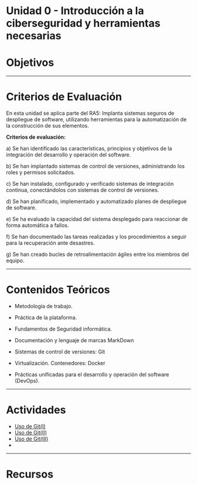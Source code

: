 # Unidad 0 - Introducción a la ciberseguridad y herramientas necesarias



# Objetivos


---
# Criterios de Evaluación

En esta unidad se aplica parte del RA5: Implanta sistemas seguros de despliegue de software, utilizando herramientas para la automatización de la construcción de sus elementos.


**Criterios de evaluación:**

a) Se han identificado las características, principios y objetivos de la integración del desarrollo y operación del software.

b)	Se han implantado sistemas de control de versiones, administrando los roles y permisos solicitados.

c)	Se han instalado, configurado y verificado sistemas de integración continua, conectándolos con sistemas de control de versiones.

d)	Se han planificado, implementado y automatizado planes de despliegue de software.

e)	Se ha evaluado la capacidad del sistema desplegado para reaccionar de forma automática a fallos.

f)	Se han documentado las tareas realizadas y los procedimientos a seguir para la recuperación ante desastres.

g)	Se han creado bucles de retroalimentación ágiles entre los miembros del equipo.


---
# Contenidos Teóricos

- Metodología de trabajo.
- Práctica de la plataforma.

- Fundamentos de Seguridad informática.
- Documentación y lenguaje de marcas MarkDown
- Sistemas de control de versiones: Git
- Virtualización. Contenedores: Docker
- Prácticas unificadas para el desarrollo y operación del software (DevOps).


---
# Actividades

- [Uso de Git(I)](Actividad-UsoGit/README.md)
- [Uso de Git(II)](Actividad-UsoGitII/README.md)
- [Uso de Git(III)](Actividad-UsoGitIII/README.md)
- []()


---
# Recursos